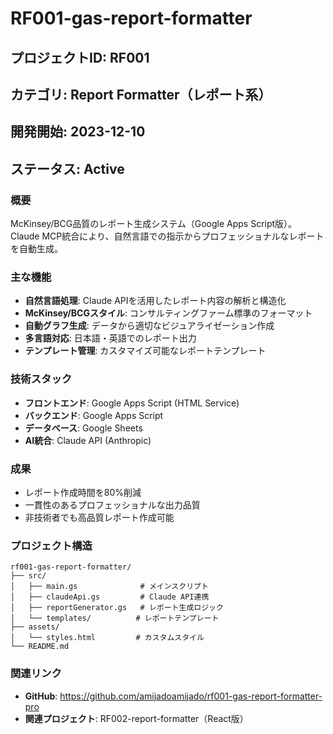 # RF001-gas-report-formatter

## プロジェクトID: RF001
## カテゴリ: Report Formatter（レポート系）
## 開発開始: 2023-12-10
## ステータス: Active

### 概要
McKinsey/BCG品質のレポート生成システム（Google Apps Script版）。Claude MCP統合により、自然言語での指示からプロフェッショナルなレポートを自動生成。

### 主な機能
- **自然言語処理**: Claude APIを活用したレポート内容の解析と構造化
- **McKinsey/BCGスタイル**: コンサルティングファーム標準のフォーマット
- **自動グラフ生成**: データから適切なビジュアライゼーション作成
- **多言語対応**: 日本語・英語でのレポート出力
- **テンプレート管理**: カスタマイズ可能なレポートテンプレート

### 技術スタック
- **フロントエンド**: Google Apps Script (HTML Service)
- **バックエンド**: Google Apps Script
- **データベース**: Google Sheets
- **AI統合**: Claude API (Anthropic)

### 成果
- レポート作成時間を80%削減
- 一貫性のあるプロフェッショナルな出力品質
- 非技術者でも高品質レポート作成可能

### プロジェクト構造
```
rf001-gas-report-formatter/
├── src/
│   ├── main.gs              # メインスクリプト
│   ├── claudeApi.gs         # Claude API連携
│   ├── reportGenerator.gs   # レポート生成ロジック
│   └── templates/          # レポートテンプレート
├── assets/
│   └── styles.html         # カスタムスタイル
└── README.md
```

### 関連リンク
- **GitHub**: https://github.com/amijadoamijado/rf001-gas-report-formatter-pro
- **関連プロジェクト**: RF002-report-formatter（React版）